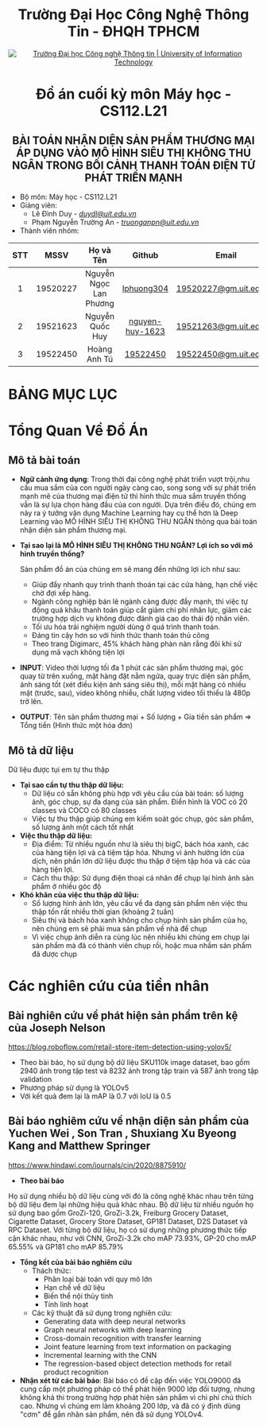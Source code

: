 <h1 align="center"><b>Trường Đại Học Công Nghệ Thông Tin - ĐHQH TPHCM</b></h1>
<p align="center">
  <a href="https://www.uit.edu.vn/" title="Trường Đại học Công nghệ Thông tin" style="border: 5;">
    <img src="https://i.imgur.com/WmMnSRt.png" alt="Trường Đại học Công nghệ Thông tin | University of Information Technology">
  </a>
</p>
<h1 align="center"><b>Đồ án cuối kỳ môn Máy học - CS112.L21</b></h1>
<h2 align="center"><b>BÀI TOÁN NHẬN DIỆN SẢN PHẨM THƯƠNG MẠI ÁP DỤNG VÀO MÔ HÌNH SIÊU THỊ KHÔNG THU NGÂN TRONG BỐI CẢNH THANH TOÁN ĐIỆN TỬ PHÁT TRIỂN MẠNH </b></h2>

* Bộ môn: Máy học - CS112.L21
* Giảng viên:
  * Lê Đình Duy - *duydl@uit.edu.vn*
  * Phạm Nguyễn Trường An - *truonganpn@uit.edu.vn*
* Thành viên nhóm:
<p align="center">

| STT    | MSSV          | Họ và Tên              | Github                                              | Email                   |
| :------: |:-------------:|:----------------------:|:-------------------------------------------------:|:-----------------------:|
| 1      | 19520227      | Nguyễn Ngọc Lan Phương |[lphuong304](https://github.com/lphuong304)          |19520227@gm.uit.edu.vn   |
| 2      | 19521623      | Nguyễn Quốc Huy        |[nguyen-huy-1623](https://github.com/nguyen-huy-1623)|19521263@gm.uit.edu.vn   |
| 3      | 19522450      | Hoàng Anh Tú           |[19522450](https://github.com/19522450)              |19522450@gm.uit.edu.vn   |

</p>

# **BẢNG MỤC LỤC**

<!-- Content -->

# Tổng Quan Về Đồ Án
## Mô tả bài toán
* **Ngữ cảnh ứng dụng**: Trong thời đại công nghệ phát triển vượt trội,nhu cầu mua sắm của con người ngày càng cao, song song với sự phát triển mạnh mẽ của thương mại điện tử thì hình thức mua sắm truyền thống vẫn là sự lựa chọn hàng đầu của con người. Dựa trên điều đó, chúng em nảy ra ý tưởng vận dụng Machine Learning hay cụ thể hơn là Deep Learning vào MÔ HÌNH SIÊU THỊ KHÔNG THU NGÂN thông qua bài toán nhận diện sản phẩm thương mại.

* **Tại sao lại là MÔ HÌNH SIÊU THỊ KHÔNG THU NGÂN? Lợi ích so với mô hình truyền thống?**

    Sản phẩm đồ án của chúng em sẽ mang đến những lợi ích như sau:
    + Giúp đẩy nhanh quy trình thanh thoán tại các cửa hàng, hạn chế việc chờ đợi xếp hàng.
    + Ngành công nghiệp bán lẻ ngành càng được đẩy mạnh, thì việc tự động quá khâu thanh toán giúp cắt giảm chi phí nhân lực, giảm các trường hợp dịch vụ không được đánh giá cao do thái độ nhân viên.
    + Tối ưu hóa trải nghiệm người dùng ở quá trình thanh toán.
    + Đáng tin cậy hơn so với hình thức thanh toán thủ công
    + Theo trang Digimarc<!-- https://www.digimarc.com/about/news-events/press-releases/2015/07/21/digimarc-survey-88-percent-of-u.s.-adults-want-their-retail-checkout-experience-to-be-faster -->, 45% khách hàng phàn nàn rằng đôi khi sử dụng mã vạch không tiện lợi
* **INPUT**: Video thời lượng tối đa 1 phút các sản phẩm thương mại, góc quay từ trên xuống, mặt hàng đặt nằm ngửa, quay trực diện sản phẩm, ánh sáng tốt (xét điều kiện ánh sáng siêu thị), mỗi mặt hàng có nhiều mặt (trước, sau), video không nhiễu, chất lượng video tối thiểu là 480p trở lên.
* **OUTPUT**: Tên sản phẩm thương mại + Số lượng + Gía tiền sản phẩm => Tổng tiền (Hình thức một hóa đơn)

## Mô tả dữ liệu
Dữ liệu được tụi em tự thu thập
* **Tại sao cần tự thu thập dữ liệu:**
  * Dữ liệu có sẵn không phù hợp với yêu cầu của bài toán: số lượng ảnh, góc chụp, sự đa dạng của sản phẩm. Điển hình là VOC có 20 classes và COCO có 80 classes
  * Việc tự thu thập giúp chúng em kiểm soát góc chụp, góc sản phẩm, số lượng ảnh một cách tốt nhất
* **Việc thu thập dữ liệu:**
  * Địa điểm: Từ nhiều nguồn như là siêu thị bigC, bách hóa xanh, các của hàng tiện lợi và cả tiệm tập hóa. Nhưng vì ảnh hưởng lớn của dịch, nên phần lớn dữ liệu được thu thập ở tiệm tập hóa và các của hàng tiện lợi.
  * Cách thu thập: Sử dụng điện thoại cá nhân để chụp lại hình ảnh sản phẩm ở nhiều góc độ
* **Khó khăn của việc thu thập dữ liệu:**
  * Số lượng hình ảnh lớn, yêu cầu về đa dạng sản phẩm nên việc thu thập tốn rất nhiều thời gian (khoảng 2 tuần)
  * Siêu thị và bách hóa xanh không cho chụp hình sản phẩm của họ, nên chúng em sẽ phải mua sản phẩm về nhà để chụp
  * Vì việc chụp ảnh diễn ra cùng lúc nên nhiều khi chúng em chụp lại sản phẩm mà đã có thành viên chụp rồi, hoặc mua nhầm sản phẩm đã được chụp

# Các nghiên cứu của tiền nhân

## Bài nghiên cứu về phát hiện sản phẩm trên kệ của Joseph Nelson
https://blog.roboflow.com/retail-store-item-detection-using-yolov5/

* Theo bài báo, họ sử dụng bộ dữ liệu SKU110k image dataset, bao gồm 2940 ảnh trong tập test và 8232 ảnh trong tập train và  587 ảnh trong tập validation
* Phương pháp sử dụng là YOLOv5
* Với kết quả đem lại là mAP là 0.7 với IoU là 0.5

## Bài báo nghiêm cứu về nhận diện sản phẩm của Yuchen Wei , Son Tran , Shuxiang Xu Byeong Kang and Matthew Springer 
https://www.hindawi.com/journals/cin/2020/8875910/

* **Theo bài báo**

Họ sử dụng nhiều bộ dữ liệu cùng với đó là công nghệ khác nhau trên từng bộ dữ liệu đem lại những hiệu quả khác nhau. Bộ dữ liệu từ nhiều nguồn họ sử dụng bao gồm GroZi-120, GroZi-3.2k, Freiburg Grocery Dataset, Cigarette Dataset, Grocery Store Dataset, GP181 Dataset, D2S Dataset và RPC Dataset. Với từng bộ dữ liệu, họ có sử dụng những phương thức tiếp cận khác nhau, như với CNN, GroZi-3.2k cho mAP 73.93%, GP-20 cho mAP 65.55% và GP181 cho mAP 85.79%
* **Tổng kết của bài báo nghiêm cứu**
  * Thách thức:
    * Phân loại bài toán với quy mô lớn
    * Hạn chế về dữ liệu
    * Biến thể nội thủy tinh
    * Tính linh hoạt
  * Các kỹ thuật đã sử dụng trong nghiên cứu:
    * Generating data with deep neural networks
    * Graph neural networks with deep learning
    * Cross-domain recognition with transfer learning
    * Joint feature learning from text information on packaging
    * Incremental learning with the CNN
    * The regression-based object detection methods for retail product recognition
* **Nhận xét từ các bài báo**: Bài báo có đề cập đến việc YOLO9000 đã cung cấp một phương pháp có thể phát hiện 9000 lớp đối tượng, nhưng không khả thi trong trường hợp phát hiện sản phẩm vì chi phí chú thích cao. Nhưng vì chúng em làm khoảng 200 lớp, và đã có ý định dùng "cơm" để gắn nhãn sản phẩm, nên đã sử dụng YOLOv4.
